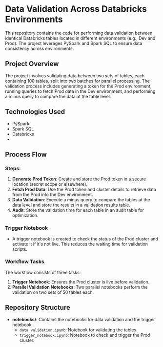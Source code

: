# Data Validation Across Databricks Environments

This repository contains the code for performing data validation between identical Databricks tables located in different environments (e.g., Dev and Prod). The project leverages PySpark and Spark SQL to ensure data consistency across environments.

## Project Overview

The project involves validating data between two sets of tables, each containing 100 tables, split into two batches for parallel processing. The validation process includes generating a token for the Prod environment, running queries to fetch Prod data in the Dev environment, and performing a minus query to compare the data at the table level.

## Technologies Used

- PySpark
- Spark SQL
- Databricks
- 
## Process Flow

### Steps:

1. **Generate Prod Token**: Create and store the Prod token in a secure location (secret scope or elsewhere).
2. **Fetch Prod Data**: Use the Prod token and cluster details to retrieve data from the Prod into the Dev environment.
3. **Data Validation**: Execute a minus query to compare the tables at the data level and store the results in a validation results table.
4. **Audit**: Store the validation time for each table in an audit table for optimization.

### Trigger Notebook

- A trigger notebook is created to check the status of the Prod cluster and activate it if it's not live. This reduces the waiting time for validation scripts.

### Workflow Tasks

The workflow consists of three tasks:
1. **Trigger Notebook**: Ensures the Prod cluster is live before validation.
2. **Parallel Validation Notebooks**: Two parallel notebooks perform the validation on two sets of 50 tables each.

## Repository Structure

- **notebooks/**: Contains the notebooks for data validation and the trigger notebook.
  - `data_validation.ipynb`: Notebook for validating the tables 
  - `trigger_notebook.ipynb`: Notebook to check and trigger the Prod cluster.
